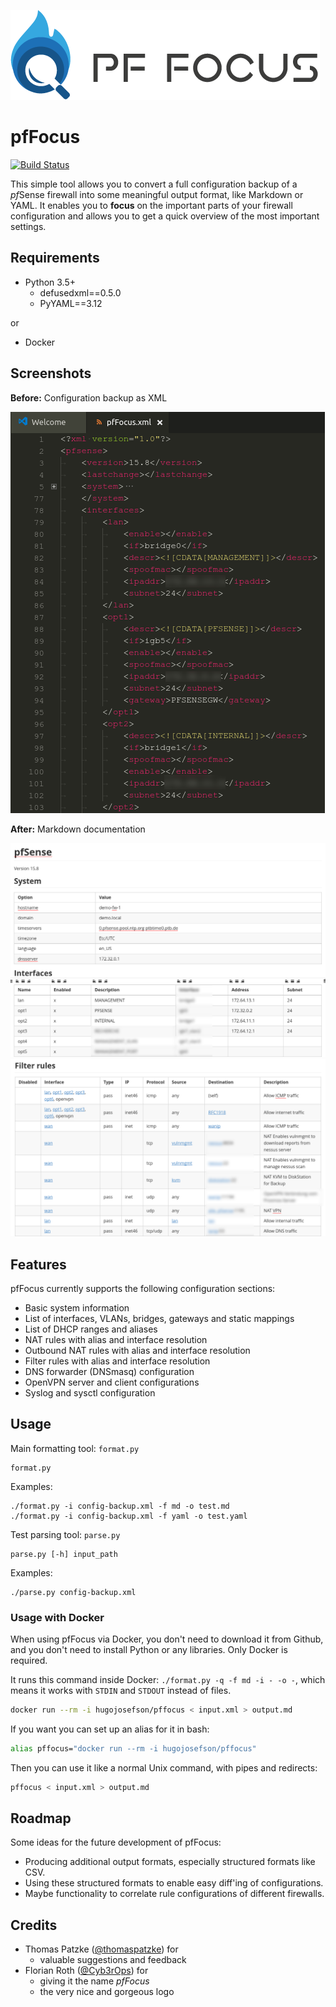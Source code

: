 ![pfFocus](logos/pfFocus.png)

# pfFocus

[![Build Status](https://travis-ci.org/TKCERT/pfFocus.svg?branch=master)](https://travis-ci.org/TKCERT/pfFocus)

This simple tool allows you to convert a full configuration backup of a *pf*Sense firewall into some meaningful output format, like Markdown or YAML. It enables you to **focus** on the important parts of your firewall configuration and allows you to get a quick overview of the most important settings.

## Requirements

* Python 3.5+
    * defusedxml==0.5.0
    * PyYAML==3.12

or

* Docker

## Screenshots

**Before:** Configuration backup as XML

![Configuration backup as XML](screenshots/pfFocus_xml.png)

**After:** Markdown documentation

![System and Interfaces](screenshots/pfFocus_System_Interfaces.png)
![Filter rules](screenshots/pfFocus_Filter_rules.png)

## Features

pfFocus currently supports the following configuration sections:

* Basic system information
* List of interfaces, VLANs, bridges, gateways and static mappings
* List of DHCP ranges and aliases
* NAT rules with alias and interface resolution
* Outbound NAT rules with alias and interface resolution
* Filter rules with alias and interface resolution
* DNS forwarder (DNSmasq) configuration
* OpenVPN server and client configurations
* Syslog and sysctl configuration

## Usage

Main formatting tool: ```format.py```
```
format.py
```

Examples:
```
./format.py -i config-backup.xml -f md -o test.md
./format.py -i config-backup.xml -f yaml -o test.yaml
```

Test parsing tool: ```parse.py```
```
parse.py [-h] input_path
```

Examples:
```
./parse.py config-backup.xml
```

### Usage with Docker

When using pfFocus via Docker, you don't need to download it from Github, and you don't need to install Python or any libraries. Only Docker is required.

It runs this command inside Docker: `./format.py -q -f md -i - -o -`, which means it works with `STDIN` and `STDOUT` instead of files.

```bash
docker run --rm -i hugojosefson/pffocus < input.xml > output.md
```

If you want you can set up an alias for it in bash:

```bash
alias pffocus="docker run --rm -i hugojosefson/pffocus"
```

Then you can use it like a normal Unix command, with pipes and redirects:

```bash
pffocus < input.xml > output.md
```

## Roadmap

Some ideas for the future development of pfFocus:

* Producing additional output formats, especially structured formats like CSV.
* Using these structured formats to enable easy diff'ing of configurations.
* Maybe functionality to correlate rule configurations of different firewalls.

## Credits

* Thomas Patzke ([@thomaspatzke](https://github.com/thomaspatzke)) for
    * valuable suggestions and feedback
* Florian Roth ([@Cyb3rOps](https://twitter.com/Cyb3rOps)) for
    * giving it the name *pfFocus*
    * the very nice and gorgeous logo
